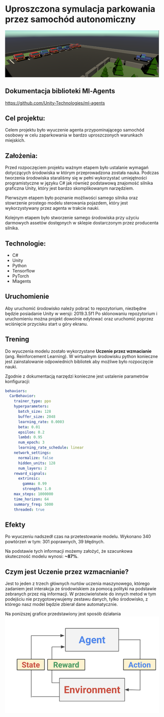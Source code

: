 # Uproszczona symulacja parkowania przez samochód autonomiczny

![Cars](fury.png)

## Dokumentacja biblioteki Ml-Agents
https://github.com/Unity-Technologies/ml-agents

## Cel projektu: 
Celem projektu było wyuczenie agenta przypominającego samochód osobowy w celu zaparkowania
w bardzo uproszczonych warunkach miejskich.

## Założenia:
Przed rozpoczęciem projektu ważnym etapem było ustalanie wymagań dotyczących środowiska w którym przeprowadzona została nauka.
Podczas tworzenia środowiska staraliśmy się w pełni wykorzystać umiejętności programistyczne w języku C# jak również podstawową
znajomość silnika graficzna Unity, który jest bardzo skomplikowanym narzędziem.

Pierwszym etapem było poznanie możliwości samego silnika oraz stowrzenie prostego modelu sterowania pojazdem, który jest
wykorzystywany przez agenta w trakcie nauki.

Kolejnym etapem było stworzenie samego środowiska przy użyciu darmowych assetów dostępnych w sklepie dostarczonym przez 
producenta silnika.

## Technologie:
- C#
- Unity
- Python
- Tensorflow
- PyTorch
- Mlagents

## Uruchomienie
Aby uruchomić środowisko należy pobrać to repozytorium, niezbędne będzie posiadanie
Unity w wersji: 2019.3.5f1
Po sklonowaniu repozytorium i uruchomieniu można projekt dowolnie edytować oraz uruchomić
poprzez wciśnięcie przycisku start u góry ekranu.

## Trening
Do wyuczenia modelu zostało wykorzystane **Uczenie przez wzmacianie** (ang. Reinforcement Learning).
W wirtualnym środowisku python konieczne jest zainstalowanie odpowiednich bibliotek aby możliwe było rozpoczęcie nauki.

Zgodnie z dokumentacją narzędzi konieczne jest ustalenie parametrów konfiguracji: 
```yaml
behaviors:
  CarBehavior:
    trainer_type: ppo
    hyperparameters:
      batch_size: 128
      buffer_size: 2048
      learning_rate: 0.0003
      beta: 0.01
      epsilon: 0.2
      lambd: 0.95
      num_epoch: 3
      learning_rate_schedule: linear
    network_settings:
      normalize: false
      hidden_units: 128
      num_layers: 2
    reward_signals:
      extrinsic:
        gamma: 0.99
        strength: 1.0
    max_steps: 1000000
    time_horizon: 64
    summary_freq: 5000
    threaded: true
```

## Efekty

Po wyuczeniu nadszedł czas na przetestowanie modelu.
Wykonano 340 powtórzeń
w tym:
301 poprawnych,
39 błędnych.

Na podstawie tych informacji możemy założyć, że szacunkowa skuteczność modelu wynosi: **~87%**.

## Czym jest Uczenie przez wzmacnianie? 

Jest to jeden z trzech głównych nurtów uczenia maszynowego, którego zadaniem jest interakcja ze środowiskiem za pomocą 
polityki na podstawie zebranych przez nią informacji.
W przeciwieństwie do innych metod w tym podejściu nie przygotowywujemy zestawu danych, tylko środowisko, z którego
nasz model będzie zbierał dane automatycznie.

Na poniższej grafice przedstawiony jest sposób działania
![Model](reinforcment.png)

